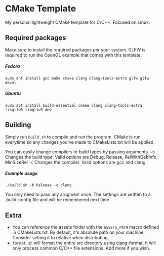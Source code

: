 # CMake Template
My personal lightweight CMake template for C/C++. Focused on Linux.

## Required packages
Make sure to install the required packages per your system.
GLFW is required to run the OpenGL example that comes with this template. 

##### Fedora
    sudo dnf install gcc make cmake clang clang-tools-extra glfw glfw-devel

##### Ubuntu 
    sudo apt install build-essential cmake clang clang-tools-extra libglfw3 libglfw3-dev


## Building
Simply run `build.sh` to compile and run the program. CMake is run everytime so any changes you've made 
to CMakeLists.txt will be applied. 

You can easily change compilers or build types by passing arguments. 
`-b` Changes the build type. Valid options are Debug, Release, RelWithDebInfo, MinSizeRel
`-c` Changes the compiler. Valid options are gcc and clang

##### Example usage
    ./build.sh -b Release -c clang

You only need to pass any arugment once. The settings are written to a .build-config file
and will be remembered next time

## Extra
- You can reference the assets folder with the `ASSETS_PATH` macro defined in CMakeLists.txt. By default, it's absolute path on your machine. Consider setting it to relative when distributing. 
- `format.sh` will format the entire src directory using clang-format. It will only process common C/C++ file extensions. Add more if you wish. 

